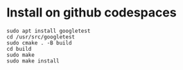 # Install on github codespaces

``` shell
sudo apt install googletest
cd /usr/src/googletest
sudo cmake . -B build
cd build
sudo make
sudo make install
```
